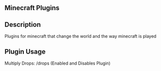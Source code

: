## Minecraft Plugins

## Description
Plugins for minecraft that change the world and the way minecraft is played

## Plugin Usage
Multiply Drops:
/drops (Enabled and Disables Plugin)
